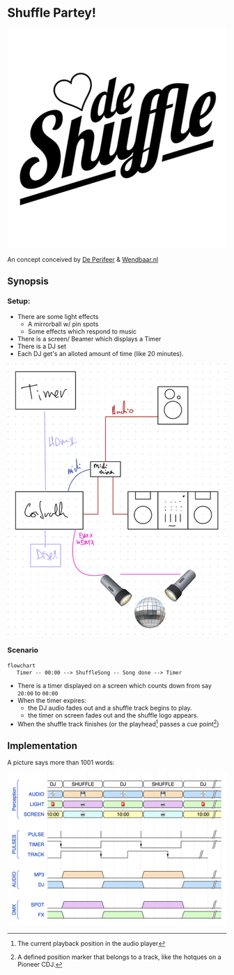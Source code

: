 # Shuffle Partey!
![](de-shuffle.jpg)

An concept conceived by [De Perifeer](https://perifeer.org/) & [Wendbaar.nl](https://www.wendbaar.nl/)

## Synopsis


### Setup:
- There are some light effects
  - A mirrorball w/ pin spots
  - Some effects which respond to music
- There is a screen/ Beamer which displays a Timer
- There is a DJ set
- Each DJ get's an alloted amount of time (like 20 minutes).

![](doc/shuffle-setup.png)

### Scenario

```mermaid
flowchart
   Timer -- 00:00 --> ShuffleSong -- Song done --> Timer
```

- There is a timer displayed on a screen which counts down from say `20:00` to `00:00`
- When the timer expires:
  - the DJ audio fades out and a shuffle track begins to play.
  - the timer on screen fades out and the shuffle logo appears.
- When the shuffle track finishes (or the playhead[^playhead] passes a cue point[^cuepoint])


## Implementation

A picture says more than 1001 words:

![](doc/shuffle-timing.png)

[^cuepoint]: A defined position marker that belongs to a track, like the hotques on a Pioneer CDJ.
[^playhead]: The current playback position in the audio player
